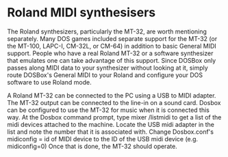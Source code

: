 # Roland MIDI synthesisers

The Roland synthesizers, particularly the MT-32, are worth mentioning
separately. Many DOS games included separate support for the MT-32 (or the
MT-100, LAPC-I, CM-32L, or CM-64) in addition to basic General MIDI support.
People who have a real Roland MT-32 or a software synthesizer that emulates
one can take advantage of this support. Since DOSBox only passes along MIDI
data to your synthesizer without looking at it, simply route DOSBox's General
MIDI to your Roland and configure your DOS software to use Roland mode.

A Roland MT-32 can be connected to the PC using a USB to MIDI adapter. The
MT-32 output can be connected to the line-in on a sound card. Dosbox can be
configured to use the MT-32 for music when it is connected this way. At the
Dosbox command prompt, type mixer /listmidi to get a list of the midi devices
attached to the machine. Locate the USB midi adapter in the list and note the
number that it is associated with. Change Dosbox.conf's midiconfig = id of
MIDI device to the ID of the USB midi device (e.g. midiconfig=0) Once that is
done, the MT-32 should operate.



